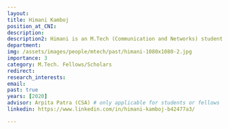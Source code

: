 ```yaml
---
layout: 
title: Himani Kamboj
position_at_CNI: 
description: 
description2: Himani is an M.Tech (Communication and Networks) student in the ECE department. She is currently working on developing a 3GPP standard aligned prototype of a Cell-free Distributed MIMO system with Dynamic TDD using OpenAirInterface (OAI) codebase and Software-defined Radio (SDR). Cell-free Distributed MIMO system provides high spectral & energy efficiency, overcomes inter-cell interference, and increases coverage probability. Dynamic TDD gives more flexibility to the system and improves throughput. This makes a Cell-free Distributed MIMO system with Dynamic TDD suitable for next-generation indoor & hot-spot coverage scenarios and critical outdoor coverage scenarios.
department:
img: /assets/images/people/mtech/past/himani-1080x1080-2.jpg
importance: 3
category: M.Tech. Fellows/Scholars
redirect: 
research_interests: 
email: 
past: true
years: [2020]
advisor: Arpita Patra (CSA) # only applicable for students or fellows
linkedin: https://www.linkedin.com/in/himani-kamboj-b42477a3/

---
```

